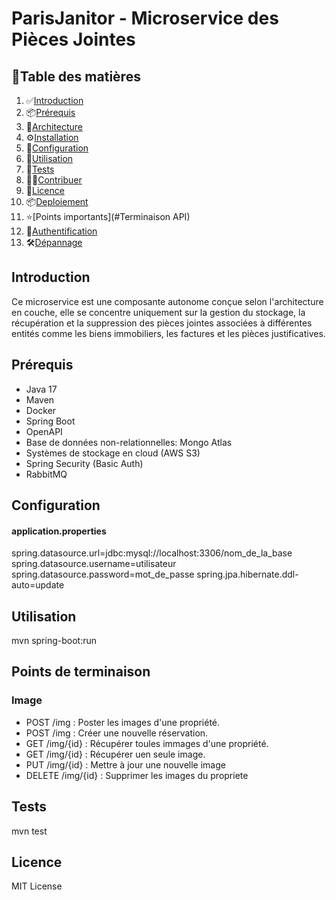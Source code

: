 # ParisJanitor - Microservice des Pièces Jointes


## 📖Table des matières

1. ✅[Introduction](#introduction)
2. 📦[Prérequis](#prérequis)
3. 🧱[Architecture](#architecture)
3. ⚙️[Installation](#installation)
4. 🔧[Configuration](#configuration)
5. 🚀[Utilisation](#utilisation)
6. 🧪[Tests](#tests)
7. 🧑‍💻[Contribuer](#contribuer)
8. 📄[Licence](#licence)
9. 📦[Deploiement](#deploiement)
10. ⭐[Points importants](#Terminaison API)
11. 🔐[Authentification](#Authentification)
12. 🛠️[Dépannage](#Dépannage)


## Introduction

Ce microservice est une composante autonome conçue selon l'architecture en couche, elle se concentre uniquement sur la gestion du stockage, la récupération et la suppression des pièces jointes associées à différentes entités comme les biens immobiliers, les factures et les pièces justificatives.

## Prérequis

- Java 17
- Maven
- Docker
- Spring Boot
- OpenAPI
- Base de données non-relationnelles: Mongo Atlas
- Systèmes de stockage en cloud (AWS S3)
- Spring Security (Basic Auth)
- RabbitMQ


## Configuration


#### application.properties
spring.datasource.url=jdbc:mysql://localhost:3306/nom_de_la_base
spring.datasource.username=utilisateur
spring.datasource.password=mot_de_passe
spring.jpa.hibernate.ddl-auto=update

## Utilisation

mvn spring-boot:run


## Points de terminaison

### Image

- POST /img : Poster les images d'une propriété.
- POST /img : Créer une nouvelle réservation.
- GET /img/{id} : Récupérer toules immages d'une propriété.
- GET /img/{id} : Récupérer uen seule image.
- PUT /img/{id} : Mettre à jour une nouvelle image
- DELETE /img/{id} : Supprimer les images du propriete



## Tests

mvn test

## Licence

MIT License

